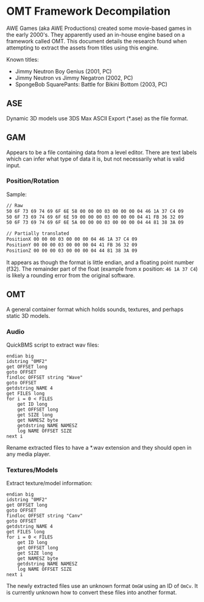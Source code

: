 # OMT Framework Decompilation

AWE Games (aka AWE Productions) created some movie-based games in the early 2000's. They apparently used an in-house engine based on a framework called OMT. This document details the research found when attempting to extract the assets from titles using this engine.

Known titles:

- Jimmy Neutron Boy Genius (2001, PC)
- Jimmy Neutron vs Jimmy Negatron (2002, PC)
- SpongeBob SquarePants: Battle for Bikini Bottom (2003, PC)

## ASE

Dynamic 3D models use 3DS Max ASCII Export (*.ase) as the file format.

## GAM

Appears to be a file containing data from a level editor. There are text labels which can infer what type of data it is, but not necessarily what is valid input.

### Position/Rotation

Sample:

```txt
// Raw
50 6F 73 69 74 69 6F 6E 58 00 00 00 03 00 00 00 04 46 1A 37 C4 09
50 6F 73 69 74 69 6F 6E 59 00 00 00 03 00 00 00 04 41 FB 36 32 09
50 6F 73 69 74 69 6F 6E 5A 00 00 00 03 00 00 00 04 44 81 38 3A 09

// Partially translated
PositionX 00 00 00 03 00 00 00 04 46 1A 37 C4 09
PositionY 00 00 00 03 00 00 00 04 41 FB 36 32 09
PositionZ 00 00 00 03 00 00 00 04 44 81 38 3A 09
```

It appears as though the format is little endian, and a floating point number (f32). The remainder part of the float (example from x position: `46 1A 37 C4`) is likely a rounding error from the original software.

## OMT

A general container format which holds sounds, textures, and perhaps static 3D models.

### Audio

QuickBMS script to extract wav files:

```bms
endian big
idstring "0MF2"
get OFFSET long
goto OFFSET
findloc OFFSET string "Wave"
goto OFFSET
getdstring NAME 4
get FILES long
for i = 0 < FILES
    get ID long
    get OFFSET long
    get SIZE long
    get NAMESZ byte
    getdstring NAME NAMESZ
    log NAME OFFSET SIZE
next i
```

Rename extracted files to have a *.wav extension and they should open in any media player.

### Textures/Models

Extract texture/model information:

```bms
endian big
idstring "0MF2"
get OFFSET long
goto OFFSET
findloc OFFSET string "Canv"
goto OFFSET
getdstring NAME 4
get FILES long
for i = 0 < FILES
    get ID long
    get OFFSET long
    get SIZE long
    get NAMESZ byte
    getdstring NAME NAMESZ
    log NAME OFFSET SIZE
next i
```

The newly extracted files use an unknown format `OmGW` using an ID of `OmCv`. It is currently unknown how to convert these files into another format.
